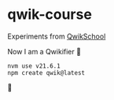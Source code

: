# qwik-course

Experiments from [QwikSchool](https://qwikschool.com/)

Now I am a Qwikifier 🚀

```Shell
nvm use v21.6.1
npm create qwik@latest
```
🏁
